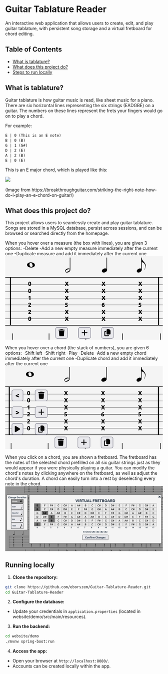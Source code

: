 # Guitar Tablature Reader

An interactive web application that allows users to create, edit, and play guitar tablature, with persistent song storage and a virtual fretboard for chord editing.

## Table of Contents

- [What is tablature?](#what-is-tablature)
- [What does this project do?](#what-does-this-project-do)
- [Steps to run locally](#running-locally)

## What is tablature?

Guitar tablature is how guitar music is read, like sheet music for a piano. There are six horizontal lines representing the six strings (EADGBE) on a guitar. The numbers on these lines represent the frets your fingers would go on to play a chord.

For example:

```
E | 0 (This is an E note)
B | 0 (B)
G | 1 (G#)
D | 2 (E)
A | 2 (B)
E | 0 (E)
```

This is an E major chord, which is played like this:
<p>
  <img src="https://i0.wp.com/breakthroughguitar.com/wp-content/uploads/2023/05/Hot-to-play-an-E-chord-on-guitar.png" width="500">
  <p>(Image from https://breakthroughguitar.com/striking-the-right-note-how-do-i-play-an-e-chord-on-guitar/)</p>
</p>

## What does this project do?

This project allows users to seamlessly create and play guitar tablature. Songs are stored in a MySQL database, persist across sessions, and can be browsed or searched directly from the homepage.

When you hover over a measure (the box with lines), you are given 3 options:
-Delete
-Add a new empty measure immediately after the current one
-Duplicate measure and add it immediately after the current one
![Measure options](images/measure-options.png)

When you hover over a chord (the stack of numbers), you are given 6 options:
-Shift left
-Shift right
-Play
-Delete
-Add a new empty chord immediately after the current one
-Duplicate chord and add it immediately after the current one
![Chord options](images/chord-options.png)

When you click on a chord, you are shown a fretboard. The fretboard has the notes of the selected chord prefilled on all six guitar strings just as they would appear if you were physically playing a guitar. You can modify the chord's notes by clicking anywhere on the fretboard, as well as adjust the chord's duration. A chord can easily turn into a rest by deselecting every note in the chord.
![The Virtual Fretboard](images/fretboard-ui.png)

## Running locally

1. **Clone the repository:**

```bash
git clone https://github.com/eborszem/Guitar-Tablature-Reader.git
cd Guitar-Tablature-Reader
```

2. **Configure the database:**

- Update your credentials in `application.properties` (located in website/demo/src/main/resources).

3. **Run the backend:**

```bash
cd website/demo
./mvnw spring-boot:run
```

4. **Access the app:**

- Open your browser at `http://localhost:8080/`.
- Accounts can be created locally within the app.
